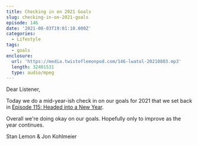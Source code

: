 ```yaml
---
title: Checking in on 2021 Goals
slug: checking-in-on-2021-goals
episode: 146
date: '2021-08-03T19:01:10.000Z'
categories:
  - Lifestyle
tags:
  - goals
enclosure:
  url: 'https://media.twistoflemonpod.com/146-lwatol-20210803.mp3'
  length: 32401531
  type: audio/mpeg
---
```


Dear Listener,

Today we do a mid-year-ish check in on our goals for 2021 that we set back in [Episode 115: Headed into a New Year](https://twistoflemonpod.com/headed-into-a-new-year/).

Overall we're doing okay on our goals. Hopefully only to improve as the year continues.

Stan Lemon & Jon Kohlmeier
